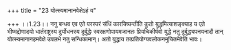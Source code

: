 +++
title = "23 योत्स्यमानानवेक्षेऽहं य"

+++
।।1.23।। ननु बन्धव एव एते परस्परं संधिं कारयिष्यन्तीति कुतो
युद्धमित्याशङ्क्याह य एते भीष्मद्रोणादयो धार्तराष्ट्रस्य दुर्योधनस्य
दुर्बुद्धेः स्वरक्षणोपायमजानतः प्रियचिकीर्षवो युद्धे नतु
दुर्बुद्ध्यपनयनादौ तान् योत्स्यमानानहमवेक्षे उपलभे नतु सन्धिकामान्। अतो
युद्धाय तत्प्रतियोग्यवलोकनमुचितमेवेति भावः।  
  
